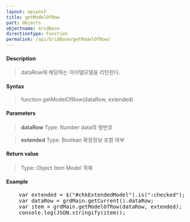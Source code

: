 ```yaml
---
layout: apipost
title: getModelOfRow
part: Objects
objectname: GridBase
directiontype: Function
permalink: /api/GridBase/getModelOfRow/
---
```



#### Description

> dataRow에 해당하는 아이템모델을 리턴한다. 

#### Syntax

> function getModelOfRow(dataRow, extended)

#### Parameters

> **dataRow**
> Type: Number
> data의 행번호

> **extended**
> Type: Boolean
> 확장정보 포함 여부

#### Return value

> Type: Object
> Item Model 객체

#### Example

<pre class="prettyprint">
    var extended = $("#chkExtendedModel").is(":checked");
    var dataRow = grdMain.getCurrent().dataRow;
    var item = grdMain.getModelOfRow(dataRow, extended);
    console.log(JSON.stringify(item));
</pre>




